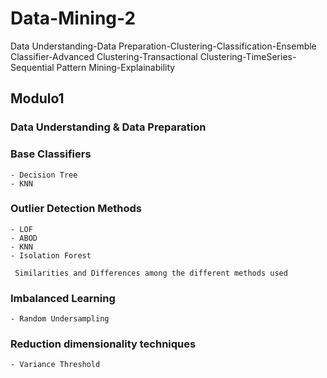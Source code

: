 # Data-Mining-2
Data Understanding-Data Preparation-Clustering-Classification-Ensemble Classifier-Advanced Clustering-Transactional Clustering-TimeSeries-Sequential Pattern Mining-Explainability

## Modulo1

### Data Understanding & Data Preparation

### Base Classifiers
    - Decision Tree
    - KNN
    
### Outlier Detection Methods
    - LOF
    - ABOD
    - KNN
    - Isolation Forest
    
     Similarities and Differences among the different methods used
     
### Imbalanced Learning     
    - Random Undersampling 
    
### Reduction dimensionality techniques
    - Variance Threshold
